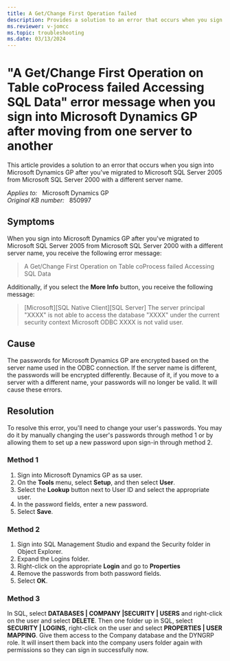 ```yaml
---
title: A Get/Change First Operation failed
description: Provides a solution to an error that occurs when you sign into Microsoft Dynamics GP after you've migrated to Microsoft SQL Server 2005 from Microsoft SQL Server 2000 with a different server name.
ms.reviewer: v-jomcc
ms.topic: troubleshooting
ms.date: 03/13/2024
---
```

# "A Get/Change First Operation on Table coProcess failed Accessing SQL Data" error message when you sign into Microsoft Dynamics GP after moving from one server to another

This article provides a solution to an error that occurs when you sign into Microsoft Dynamics GP after you've migrated to Microsoft SQL Server 2005 from Microsoft SQL Server 2000 with a different server name.

_Applies to:_ &nbsp; Microsoft Dynamics GP  
_Original KB number:_ &nbsp; 850997

## Symptoms

When you sign into Microsoft Dynamics GP after you've migrated to Microsoft SQL Server 2005 from Microsoft SQL Server 2000 with a different server name, you receive the following error message:
> A Get/Change First Operation on Table coProcess failed Accessing SQL Data

Additionally, if you select the **More Info** button, you receive the following message:
> [Microsoft][SQL Native Client][SQL Server] The server principal "XXXX" is not able to access the database "XXXX" under the current security context Microsoft ODBC XXXX is not valid user.

## Cause

The passwords for Microsoft Dynamics GP are encrypted based on the server name used in the ODBC connection. If the server name is different, the passwords will be encrypted differently. Because of it, if you move to a server with a different name, your passwords will no longer be valid. It will cause these errors.

## Resolution

To resolve this error, you'll need to change your user's passwords. You may do it by manually changing the user's passwords through method 1 or by allowing them to set up a new password upon sign-in through method 2.

### Method 1

1. Sign into Microsoft Dynamics GP as sa user.
2. On the **Tools** menu, select **Setup**, and then select **User**.
3. Select the **Lookup** button next to User ID and select the appropriate user.
4. In the password fields, enter a new password.
5. Select **Save**.

### Method 2

1. Sign into SQL Management Studio and expand the Security folder in Object Explorer.
2. Expand the Logins folder.
3. Right-click on the appropriate **Login** and go to **Properties**
4. Remove the passwords from both password fields.
5. Select **OK**.

### Method 3

In SQL, select **DATABASES | COMPANY |SECURITY | USERS** and right-click on the user and select **DELETE**. Then one folder up in SQL, select **SECURITY | LOGINS**, right-click on the user and select **PROPERTIES | USER MAPPING**. Give them access to the Company database and the DYNGRP role. It will insert them back into the company users folder again with permissions so they can sign in successfully now.
